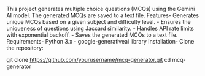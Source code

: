 This project generates multiple choice
questions (MCQs) using the Gemini AI model. The generated MCQs are saved
to a text file. Features- Generates unique MCQs based on a given subject
and difficulty level. - Ensures the uniqueness of questions using
Jaccard similarity. - Handles API rate limits with exponential
backoff. - Saves the generated MCQs to a text file. Requirements- Python
3.x - google-generativeai library Installation- Clone the repository:

git clone https://github.com/yourusername/mcq-generator.git cd
mcq-generator
